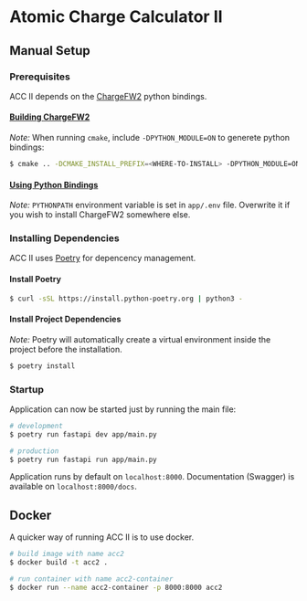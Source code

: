 # Atomic Charge Calculator II

## Manual Setup

### Prerequisites
ACC II depends on the [ChargeFW2](https://github.com/sb-ncbr/ChargeFW2) python bindings. 

#### [Building ChargeFW2](https://github.com/sb-ncbr/ChargeFW2/tree/master?tab=readme-ov-file#installation)

*Note:* When running `cmake`, include `-DPYTHON_MODULE=ON` to generete python bindings:

```bash
$ cmake .. -DCMAKE_INSTALL_PREFIX=<WHERE-TO-INSTALL> -DPYTHON_MODULE=ON
```

#### [Using Python Bindings](https://github.com/sb-ncbr/ChargeFW2/blob/master/doc/ChargeFW2%20-%20tutorial.ipynb)

*Note:* `PYTHONPATH` environment variable is set in `app/.env` file. Overwrite it if you wish to install ChargeFW2 somewhere else.

### Installing Dependencies
ACC II uses [Poetry](https://python-poetry.org/) for depencency management.

#### Install Poetry
```bash
$ curl -sSL https://install.python-poetry.org | python3 -
```

#### Install Project Dependencies
*Note:* Poetry will automatically create a virtual environment inside the project before the installation.

```bash
$ poetry install
```

### Startup
Application can now be started just by running the main file:

```bash
# development
$ poetry run fastapi dev app/main.py

# production
$ poetry run fastapi run app/main.py
```

Application runs by default on `localhost:8000`. Documentation (Swagger) is available on `localhost:8000/docs`.

## Docker
A quicker way of running ACC II is to use docker.

```bash 
# build image with name acc2
$ docker build -t acc2 .

# run container with name acc2-container
$ docker run --name acc2-container -p 8000:8000 acc2
```
